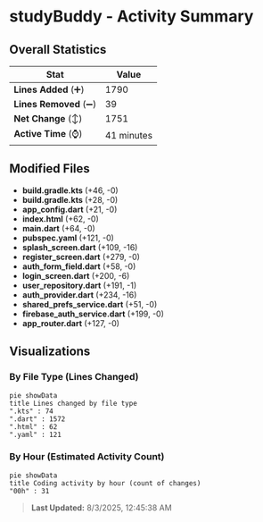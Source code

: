 # studyBuddy - Activity Summary 

## Overall Statistics

| Stat                   | Value                                                             |
| ---------------------- | ----------------------------------------------------------------- |
| **Lines Added** (➕)   | 1790                                          |
| **Lines Removed** (➖) | 39                                        |
| **Net Change** (↕)    | 1751                |
| **Active Time** (⌚)   | 41 minutes |


## Modified Files
- **build.gradle.kts** (+46, -0)
- **build.gradle.kts** (+28, -0)
- **app_config.dart** (+21, -0)
- **index.html** (+62, -0)
- **main.dart** (+64, -0)
- **pubspec.yaml** (+121, -0)
- **splash_screen.dart** (+109, -16)
- **register_screen.dart** (+279, -0)
- **auth_form_field.dart** (+58, -0)
- **login_screen.dart** (+200, -6)
- **user_repository.dart** (+191, -1)
- **auth_provider.dart** (+234, -16)
- **shared_prefs_service.dart** (+51, -0)
- **firebase_auth_service.dart** (+199, -0)
- **app_router.dart** (+127, -0)

## Visualizations

### By File Type (Lines Changed)

```mermaid
pie showData
title Lines changed by file type
".kts" : 74
".dart" : 1572
".html" : 62
".yaml" : 121
```

### By Hour (Estimated Activity Count)

```mermaid
pie showData
title Coding activity by hour (count of changes)
"00h" : 31
```


> **Last Updated:** 8/3/2025, 12:45:38 AM